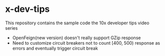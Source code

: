 # x-dev-tips
This repository contains the sample code the 10x developer tips video series 
- OpenFeign(new version) doesn't really support GZip response
- Need to customize circuit breakers not to count [400, 500) response as errors and eventually trigger circuit break
